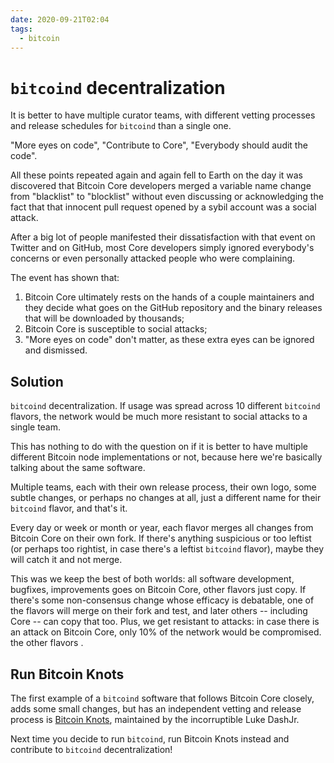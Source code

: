 ```yaml
---
date: 2020-09-21T02:04
tags:
  - bitcoin
---
```


# `bitcoind` decentralization

It is better to have multiple curator teams, with different vetting processes and release schedules for `bitcoind` than a single one.

"More eyes on code", "Contribute to Core", "Everybody should audit the code".

All these points repeated again and again fell to Earth on the day it was discovered that Bitcoin Core developers merged a variable name change from "blacklist" to "blocklist" without even discussing or acknowledging the fact that that innocent pull request opened by a sybil account was a social attack.

After a big lot of people manifested their dissatisfaction with that event on Twitter and on GitHub, most Core developers simply ignored everybody's concerns or even personally attacked people who were complaining.

The event has shown that:

1) Bitcoin Core ultimately rests on the hands of a couple maintainers and they decide what goes on the GitHub repository and the binary releases that will be downloaded by thousands;
2) Bitcoin Core is susceptible to social attacks;
2) "More eyes on code" don't matter, as these extra eyes can be ignored and dismissed.

## Solution

`bitcoind` decentralization. If usage was spread across 10 different `bitcoind` flavors, the network would be much more resistant to social attacks to a single team.

This has nothing to do with the question on if it is better to have multiple different Bitcoin node implementations or not, because here we're basically talking about the same software.

Multiple teams, each with their own release process, their own logo, some subtle changes, or perhaps no changes at all, just a different name for their `bitcoind` flavor, and that's it.

Every day or week or month or year, each flavor merges all changes from Bitcoin Core on their own fork. If there's anything suspicious or too leftist (or perhaps too rightist, in case there's a leftist `bitcoind` flavor), maybe they will catch it and not merge.

This was we keep the best of both worlds: all software development, bugfixes, improvements goes on Bitcoin Core, other flavors just copy. If there's some non-consensus change whose efficacy is debatable, one of the flavors will merge on their fork and test, and later others -- including Core -- can copy that too. Plus, we get resistant to attacks: in case there is an attack on Bitcoin Core, only 10% of the network would be compromised. the other flavors .

## Run Bitcoin Knots

The first example of a `bitcoind` software that follows Bitcoin Core closely, adds some small changes, but has an independent vetting and release process is [Bitcoin Knots][knots], maintained by the incorruptible Luke DashJr.

Next time you decide to run `bitcoind`, run Bitcoin Knots instead and contribute to `bitcoind` decentralization!

[knots]: https://bitcoinknots.org/
